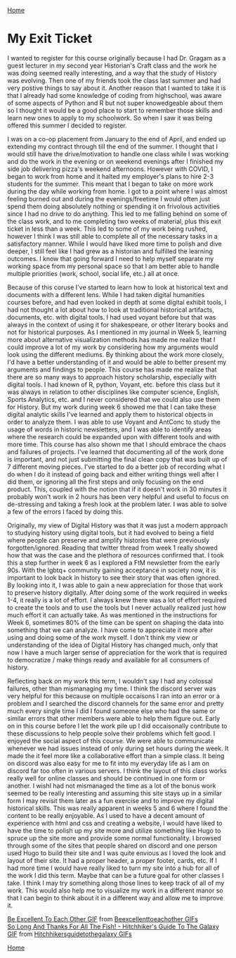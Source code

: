 [Home](index.md) 

# My Exit Ticket

  I wanted to register for this course originally because I had Dr. Gragam as a guest lecturer in my second year Historian's Craft class and the work he was doing seemed really interesting, and a way that the study of History was evolving. Then one of my friends took the class last summer and had very postive things to say about it. Another reason that I wanted to take it is that I already had some knowledge of coding from highschool, was aware of some aspects of Python and R but not super knowedgeable about them so I thought it would be a good place to start to remember those skills and learn new ones to apply to my schoolwork. So when I saw it was being offered this summer I decided to register. 

  I was on a co-op placement from January to the end of April, and ended up extending my contract through till the end of the summer. I thought that I would still have the drive/motivation to handle one class while I was working and do the work in the evening or on weekend evenings after I finished my side job delivering pizza's weekend afternoons. However with COVID, I began to work from home and it halted my employer's plans to hire 2-3 students for the summer. This meant that I began to take on more work during the day while working from home. I got to a point where I was almost feeling burned out and during the evenings/freetime I would often just spend them doing absolutely nothing or spending it on frivolous activities since I had no drive to do anything. This led to me falling behind on some of the class work, and to me completing two weeks of material, plus this exit ticket in less than a week. This led to some of my work being rushed, however I think I was still able to complete all of the necessary tasks in a satisfactory manner. While I would have liked more time to polish and dive deeper, I still feel like I had grew as a historian and fulfilled the learning outcomes. I know that going forward I need to help myself separate my working space from my personal space so that I am better able to handle multiple priorities (work, school, social life, etc.) all at once.

  Because of this coruse I've started to learn how to look at historical text and documents with a different lens. While I had taken digital humanities courses before, and had even looked in depth at some digital exhibit tools, I had not thought a lot about how to look at traditional historical artifacts, documents, etc. with digital tools. I had used voyant before but that was always in the context of using it for shakespeare, or other literary books and not for historical purposes. As I mentioned in my journal in Week 5, learning more about alternative visualization methods has made me realize that I could improve a lot of my work by considering how my arguments would look using the different mediums. By thinking about the work more closely, I'd have a better understanding of it and would be able to better present my arguments and findings to people. This course has made me realize that there are so many ways to approach history scholarship, especially with digital tools. I had known of R, python, Voyant, etc. before this class but it was always in relation to other disciplines like computer science, English, Sports Analytics, etc. and I never considered that we could also use them for History. But my work during week 6 showed me that I can take these digital analytic skills I've learned and apply them to historical objects in order to analyze them. I was able to use Voyant and AntConc to study the usage of words in historic newsletters, and I was able to identify areas where the research could be expanded upon with different tools and with more time. This course has also shown me that I should embrace the chaos and failures of projects. I've learned that documenting all of the work done is important, and not just submitting the final clean copy that was built up of 7 different moving pieces. I've started to do a better job of recording what I do when I do it instead of going back and either writing things well after I did them, or ignoring all the first steps and only focusing on the end product. This, coupled with the notion that if it doesn't work in 30 minutes it probably won't work in 2 hours has been very helpful and useful to focus on de-stressing and taking a fresh look at the problem later. I was able to solve a few of the errors I faced by doing this.
  
  Originally, my view of Digital History was that it was just a modern approach to studying history using digital tools, but it had evolved to being a field where people can preserve and amplify histories that were previously forgotten/ignored. Reading that twitter thread from week 1 really showed how that was the case and the plethora of resources confirmed that. I took this a step further in week 6 as I explored a FtM newsletter from the early 90s. With the lgbtq+ community gaining acceptance in society now, it is important to look back in history to see their story that was often ignored. By looking into it, I was able to gain a new appreciation for those that work to preserve history digitally. After doing some of the work required in weeks 1-4, it really is a lot of effort. I always knew there was a lot of effort required to create the tools and to use the tools but I never actually realized just how much effort it can actually take. As was mentioned in the instructions for Week 6, sometimes 80% of the time can be spent on shaping the data into something that we can analyze. I have come to appreciate it more after using and doing some of the work myself. I don't think my view or understanding of the idea of Digital History has changed much, only that now I have a much larger sense of appreciation for the work that is required to democratize / make things ready and available for all consumers of history. 
  
  Reflecting back on my work this term, I wouldn't say I had any colossal failures, other than mismanaging my time. I think the discord server was very helpful for this because on multiple occaisons I ran into an error or a problem and I searched the discord channels for the same error and pretty much every single time I did I found someone else who had the same or similar errors that other members were able to help them figure out. Early on in this course before I let the work pile up I did occaisonally contribute to these discussions to help people solve their problems which felt good. I enjoyed the social aspect of this course. We were able to communicate whenever we had issues instead of only during set hours during the week. It made the it feel more like a collaborative effort than a simple class. It being on discord was also easy for me to fit into my everyday life as I am on discord far too often in various servers. I think the layout of this class works really well for online classes and should be continued in one form or another. I wishI had not mismanaged the time as a lot of the bonus work seemed to be really interesting and assuming this site stays up in a similar form I may revisit them later as a fun exercise and to improve my digital historical skills. This was really apparent in weeks 5 and 6 where I found the content to be really enjoyable. As I used to have a decent amount of experience with html and css and creating a website, I would have liked to have the time to polish up my site more and utilize something like Hugo to spruce up the site more and provide some normal functionality. I browsed through some of the sites that people shared on discord and one person used Hugo to build their site and I was quite envious as I loved the look and layout of their site. It had a proper header, a proper footer, cards, etc. If I had more time I would have really liked to turn my site into a hub for all of the work I did this term. Maybe that can be a future goal for other classes I take. I think I may try something along those lines to keep track of all of my work. This would also help me to visualize my work in a different manor so that I can begin to think about it in a different way and allow me to improve it.
  
  
  

  
  <div class="tenor-gif-embed" data-postid="6223416" data-share-method="host" data-width="100%" data-aspect-ratio="2.4292682926829268"><a href="https://tenor.com/view/be-excellent-to-each-other-gif-6223416">Be Excellent To Each Other GIF</a> from <a href="https://tenor.com/search/beexcellenttoeachother-gifs">Beexcellenttoeachother GIFs</a></div><script type="text/javascript" async src="https://tenor.com/embed.js"></script>
  
  
  <div class="tenor-gif-embed" data-postid="3554498" data-share-method="host" data-width="100%" data-aspect-ratio="1.7714285714285714"><a href="https://tenor.com/view/hitchhikers-guide-to-the-galaxy-dont-panic-dolphins-fish-so-long-gif-3554498">So Long And Thanks For All The Fish! - Hitchhiker's Guide To The Galaxy GIF</a> from <a href="https://tenor.com/search/hitchhikersguidetothegalaxy-gifs">Hitchhikersguidetothegalaxy GIFs</a></div><script type="text/javascript" async src="https://tenor.com/embed.js"></script>
  
  
  
[Home](index.md) 


